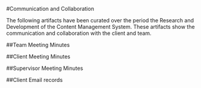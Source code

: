 #Communication and Collaboration

The following artifacts have been curated over the period the Research and
Development of the Content Management System. These artifacts show the communication
and collaboration with the client and team.

##Team Meeting Minutes

##Client Meeting Minutes

##Supervisor Meeting Minutes

##Client Email records
